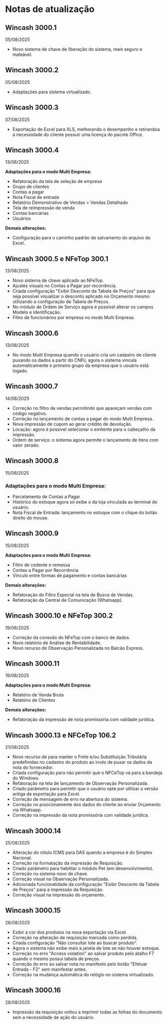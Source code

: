 # Notas de atualização

## Wincash 3000.1
05/08/2025

- Novo sistema de chave de liberação do sistema, mais seguro e maleável.

## Wincash 3000.2
05/08/2025
- Adaptações para sistema virtualizado.

## Wincash 3000.3
07/08/2025
- Exportação de Excel para XLS, melhorando o desempenho e retirandoa a necessidade do cliente possuir uma licença do pacote Office.

## Wincash 3000.4
13/08/2025

**Adaptações para o modo Multi Empresa:**
- Refatoração da tela de seleção de empresa
- Grupo de clientes
- Contas a pagar
- Nota Fiscal de entrada
- Relatório Demonstrativo de Vendas > Vendas Detalhado
- Tela de reimpressão de venda
- Contas bancárias
- Usuários

**Demais alterações:**
- Configuração para o caminho padrão de salvamento do arquivo do Excel.

## Wincash 3000.5 e NFeTop 300.1
13/08/2025
- Novo sistema de chave aplicado ao NFeTop.
- Ajustes visuais no Contas a Pagar por recorrência.
- Criada configuração "Exibir Desconto da Tabela de Preços" para que seja possível visualizar o desconto aplicado no Orçamento mesmo utilizando a configuração de Tabela de Preços.
- No módulo de Ordem de Serviço agora é possível alterar os campos Modelo e Identificação.
- Filtro de funcionários por empresa no modo Multi Empresa.

## Wincash 3000.6
13/08/2025
- No modo Multi Empresa quando o usuário cria um cadastro de cliente puxando os dados a partir do CNPJ, agora o sistema vincula automaticamente o primeiro grupo da empresa que o usuário está logado.

## Wincash 3000.7
14/08/2025
- Correção no filtro de vendas permitindo que apareçam vendas com código negativo.
- Correção no lançamento de contas a pagar do modo Multi Empresa.
- Nova impressão de cupom ao gerar crédito de devolução.
- Locação: agora é possível selecionar o emitente para o cabeçalho da impressão.
- Ordem de serviço: o sistema agora permite o lançamento de itens com valor zerado.

## Wincash 3000.8
15/08/2025
### Adaptações para o modo Multi Empresa:
- Parcelamento de Contas a Pagar
- Histórico do estoque agora só exibe o da loja vinculada ao terminal do usuário.
- Nota Fiscal de Entrada: lançamento no estoque com o clique do botão direito do mouse.

## Wincash 3000.9
15/08/2025

**Adaptações para o modo Multi Empresa:**
- Filtro de cedente e remessa
- Contas a Pagar por Recorrência
- Vínculo entre formas de pagamento e contas bancárias

**Demais alterações:**
- Refatoração do Filtro Especial na tela de Busca de Vendas.
- Refatoração da Central de Comunicação (Whatsapp).

## Wincash 3000.10 e NFeTop 300.2
19/08/2025
- Correção da conexão do NFeTop com o banco de dados.
- Novo relatório de Análise de Rentabilidade.
- Novo recurso de Observação Personalizada no Balcão Express.

## Wincash 3000.11
19/08/2025

**Adaptações para o modo Multi Empresa:**
- Relatório de Venda Bruta
- Relatório de Clientes

**Demais alterações:**
- Refatoração da impressão de nota promissória com validade jurídica.

## Wincash 3000.13 e NFCeTop 106.2
21/08/2025
- Novo recurso de para manter o Frete e/ou Substituição Tributária predefinidas no cadastro do produto ao invés de puxar os dados da nota do fornecedor.
- Criada configuração para não permitir que o NFCeTop vá para a bandeja do Windows.
- Refatoração na tela de lançamento de Observação Personalizada.
- Criado parâmetro para permitir que o usuário opte por utilizar a versão antiga da exportação para Excel.
- Correção de mensagem de erro na abertura do sistema.
- Correção no posicionamente dos dados do cliente ao enviar Orçamento via Whatsapp.
- Correção na impressão da nota promissória com validade jurídica.

## Wincash 3000.14
25/08/2025
- Alteração do rótulo ICMS para DAS quando a empresa é do Simples Nacional.
- Correção na formatação da impressão de Requisição.
- Criado parâmetro para habilitar o módulo Pet (em desenvolvimento).
- Correção no sistema novo de chave.
- Correção visual na Observação Personalizada.
- Adicionada funcionalidade da configuração "Exibir Desconto da Tabela de Preços" para a impressão da Requisição.
- Correção visual na impressão do orçamento.

## Wincash 3000.15
26/08/2025
- Exibir a cor dos produtos na nova exportação via Excel.
- Correção na alteração de requisição marcada como perdida.
- Criada configuração "Não consultar lote ao buscar produto".
- Agora o sistema não exibe mais a janela de lote se não houver estoque.
- Correção no erro "Access violation" ao salvar produto pelo atalho F7 quando o mesmo possui tabela de preços.
- Correção do erro ao salvar nota no manifesto pelo botão "Efetuar Entrada - F2" sem manifestar antes.
- Correção na mudança automática do relógio no sistema virtualizado.

## Wincash 3000.16
28/08/2025
- Impressão da requisição voltou a imprimir todas as folhas do documento sem a necessidade de ação do usuário.
